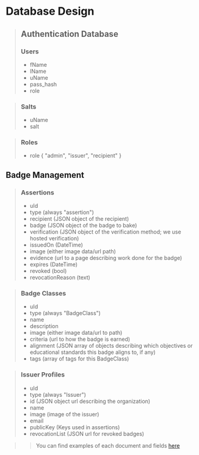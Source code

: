 # Database Design #

> ## Authentication Database ##
> ### Users ###
> * fName
> * lName
> * uName
> * pass_hash
> * role

> ### Salts ###
> * uName
> * salt

> ### Roles ###
> * role { "admin", "issuer", "recipient" }

## Badge Management ##
> ### Assertions ###
> * uId
> * type (always "assertion")
> * recipient (JSON object of the recipient)
> * badge (JSON object of the badge to bake)
> * verification (JSON object of the verification method; we use hosted verification)
> * issuedOn (DateTime)
> * image (either image data/url path)
> * evidence (url to a page describing work done for the badge)
> * expires (DateTime)
> * revoked (bool)
> * revocationReason (text)

> ### Badge Classes ##
> * uId
> * type (always "BadgeClass")
> * name
> * description
> * image (either image data/url to path)
> * criteria (url to how the badge is earned)
> * alignment (JSON array of objects describing which objectives or educational standards this badge aligns to, if any)
> * tags (array of tags for this BadgeClass)

> ### Issuer Profiles ###
> * uId
> * type (always "Issuer")
> * id (JSON object url describing the organization)
> * name
> * image (image of the issuer)
> * email
> * publicKey (Keys used in assertions)
> * revocationList (JSON url for revoked badges)

> > You can find examples of each document and fields [here][1]

[1]: https://www.imsglobal.org/sites/default/files/Badges/OBv2p0Final/examples/index.html
